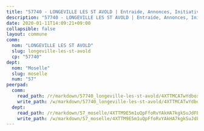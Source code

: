 ```yaml
---
title: "57740 - LONGEVILLE LES ST AVOLD | Entraide, Annonces, Initiatives"
description: "57740 - LONGEVILLE LES ST AVOLD | Entraide, Annonces, Initiatives"
date: 2020-01-11T14:09:21+09:00
collapsible: false
layout: commune
comm:
  nom: "LONGEVILLE LES ST AVOLD"
  slug: longeville-les-st-avold
  cp: "57740"
dept:
  nom: "Moselle"
  slug: moselle
  num: "57"
peerpad:
  comm:
    read_path: /r/markdown/57740_longeville-les-st-avold/4XTTMCATwYdboxy6gNTdQYmodtaz9QCPAnt6P5vBPQMt4dM4E
    write_path: /w/markdown/57740_longeville-les-st-avold/4XTTMCATwYdboxy6gNTdQYmodtaz9QCPAnt6P5vBPQMt4dM4E-K3TgU8i5d8ATKsiRYgZDtFsALt4VzNg98iowBSjSH2GPWAHwKo7Q6WK3t1CorJEjGkBJVzrFgodArHUXMqwfrpnRUFzShdGnGnRAnp3csb3NfuykRQ62JB3VpKAr1q5VHiv416eN
  dept:
    read_path: /r/markdown/57_moselle/4XTTM9E5m1uQpFfoRvYAkHA7kgkSuJdFBSCmoLnZ6YvxmqAKj
    write_path: /w/markdown/57_moselle/4XTTM9E5m1uQpFfoRvYAkHA7kgkSuJdFBSCmoLnZ6YvxmqAKj-K3TgTxpsRhjGfb3pJqDaX4rYTLkyLoK3BLA4awBfhTSCoyNhResrhhmfsEF8aKnccedt5XoBzWeRYfKxQxNKv71ETcpGharLRE7rdgTKY3uSaW3Du2dz8v23YEY268mfYmweTFnR
---
```


